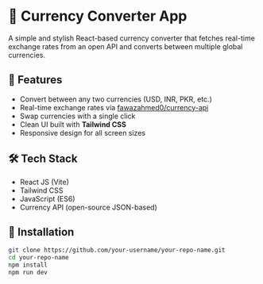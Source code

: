 # 💱 Currency Converter App

A simple and stylish React-based currency converter that fetches real-time exchange rates from an open API and converts between multiple global currencies.

## 🚀 Features

- Convert between any two currencies (USD, INR, PKR, etc.)
- Real-time exchange rates via [fawazahmed0/currency-api](https://github.com/fawazahmed0/currency-api)
- Swap currencies with a single click
- Clean UI built with **Tailwind CSS**
- Responsive design for all screen sizes

## 🛠 Tech Stack

- React JS (Vite)
- Tailwind CSS
- JavaScript (ES6)
- Currency API (open-source JSON-based)

## 🔧 Installation

```bash
git clone https://github.com/your-username/your-repo-name.git
cd your-repo-name
npm install
npm run dev
